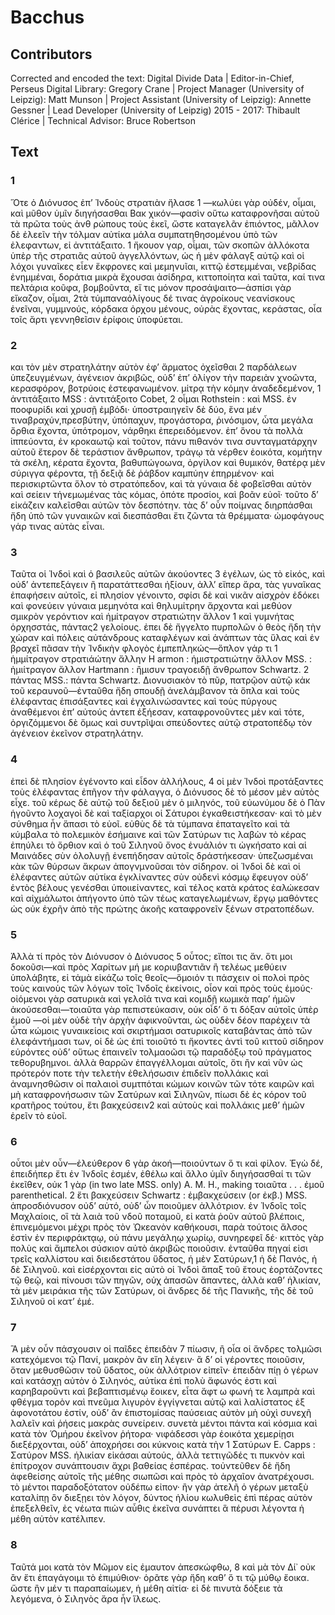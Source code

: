 # Bacchus  

## Contributors  
Corrected and encoded the text: Digital Divide Data | Editor-in-Chief, Perseus Digital Library: Gregory Crane | Project Manager (University of Leipzig): Matt Munson | Project Assistant (University of Leipzig): Annette Gessner | Lead Developer (University of Leipzig) 2015 - 2017: Thibault Clérice | Technical Advisor: Bruce Robertson  

## Text  
### 1  
Ὅτε ὁ Διόνυσος ἐπʼ Ἰνδοὺς στρατιὰν ἤλασε 1 —κωλύει γὰρ οὐδέν, οἶμαι, καὶ μῦθον ὑμῖν διηγήσασθαι Bακ χικόν—φασὶν οὕτω καταφρονῆσαι αὐτοῦ τὰ πρῶτα τοὺς ἀνθ ρώπους τοὺς ἐκεῖ, ὥστε καταγελᾶν ἐπιόντος, μᾶλλον δὲ ἐλεεῖν τὴν τόλμαν αὐτίκα μάλα συμπατηθησομένου ὑπὸ τῶν ἐλεφαντων, εἰ ἀντιτάξαιτο. 1 ἤκουον γαρ, οἶμαι, τῶν σκοπῶν ἀλλόκοτα ὑπὲρ τῆς στρατιᾶς αὐτοῦ ἀγγελλόντων, ὡς ἡ μὲν φάλαγξ αὐτῷ καὶ οἱ λόχοι γυναῖκες εἶεν ἕκφρονες καὶ μεμηνυῖαι, κιττῷ ἐστεμμέναι, νεβρίδας ἐνημμέναι, δοράτια μικρὰ ἔχουσαι ἀσίδηρα, κιττοποίητα καὶ ταῦτα, καί τινα πελτάρια κοῦφα, βομβοῦντα, εἴ τις μόνον προσάψαιτο—ἀσπίσι γὰρ εἴκαζον, οἶμαι, 2τὰ τύμπαναὁλίγους δέ τινας ἀγροίκους νεανίσκους ἐνεῖναι, γυμμνούς, κόρδακα ὀρχου μένους, οὐρὰς ἔχοντας, κεράστας, οἷα τοῖς ἄρτι γεννηθεῖσιν ἐρίφοις ὑποφύεται.  
### 2  
και τὸν μὲν στρατηλάτην αὐτὸν ἐφʼ ἄρματος ὀχεῖσθαι 2 παρδάλεων ὑπεζευγμένων, ἀγένειον ἀκριβῶς, οὐδʼ ἐπʼ ὀλίγον τὴν παρειὰν χνοῶντα, κερασφόρον, βοτρύοις ἐστεφανωμένον. μίτρᾳ τὴν κόμην ἀναδεδεμένον, 1 ἀντιτάξαιτο MSS : ἀντιτάξοιτο Cobet, 2 οἶμαι Rothstein : καὶ MSS. ἐν ποοφυρίδι καὶ χρυσῇ ἐμβόδι· ὑποστραιηγεῖν δὲ δύο, ἕνα μέν τιναβραχύν,πρεσβύτην, ὑπόπαχυν, προγάστορα, ῥινόσιμον, ὦτα μεγάλα ὄρθια ἔχοντα, ὑπότρομον, νάρθηκι ἐπερειδόμενον. ἐπʼ ὅνου τὰ πολλὰ ἱππεύοντα, ἐν κροκαωτῷ καὶ τοῦτον, πάνυ πιθανόν τινα συνταγματάρχην αὐτοῦ ἔτερον δὲ τεράστιον ἄνθρωπον, τράγῳ τὰ νέρθεν ἐοικότα, κομήτην τὰ σκέλη, κέρατα ἔχοντα, βαθυπώγοωνα, ὀργίλον καὶ θυμικόν, θατέρᾳ μὲν σύριγγα φέροντα, τῇ δεξιᾷ δὲ ῥάβδον καμπύην ἐπηρμένον· καὶ περισκιρτῶντα ὅλον τὸ στρατόπεδον, καὶ τὰ γύναια δὲ φοβεῖσθαι αὐτὸν καὶ σείειν τἡνεμωμένας τὰς κόμας, ὁπότε προσίοι, καὶ βοᾶν εὐοῖ· τοῦτο δʼ εἰκάζειν καλεῖσθαι αὐτῶν τὸν δεσπότην. τὰς δʼ οὖν ποίμνας διηρπάσθαι ἤδη ὑπὸ τῶν γυναικῶν καὶ διεσπάσθαι ἔτι ζῶντα τὰ θρέμματα· ὠμοφάγους γάρ τινας αὐτὰς εἶναι.  
### 3  
Ταῦτα οἱ Ἰνδοὶ καὶ ὁ βασιλεῦς αὐτῶν ἀκούοντες 3 ἐγέλων, ὡς τὸ εἰκός, καὶ οὐδʼ ἀντεπεξάγειν ἢ παρατάττεσθαι ἠξίουν, ἀλλʼ εἴπερ ἄρα, τὰς γυναῖκας ἐπαφήσειν αὐτοῖς, εἰ πλησίον γένοιντο, σφίσι δὲ καὶ νικᾶν αἰσχρὸν ἐδόκει καὶ φονεύειν γύναια μεμηνότα καὶ θηλυμίτρην ἄρχοντα καὶ μεθύον σμικρὸν γερόντιον καὶ ἡμίτραγον στρατιώτην ἄλλον 1 καὶ γυμνήτας ὁρχησστάς, πάντας2 γελοίους. ἐπει δὲ ἤγγελτο πυρπολῶν ὁ θεὸς ἤδη τὴν χώραν καὶ πόλεις αὐτάνδρους καταφλέγων καὶ ἀνάπτων τὰς ὕλας καὶ ἐν βραχεῖ πᾶσαν τὴν Ἰνδικὴν φλογὸς ἐμπεπληκώς—ὅπλον γάρ τι 1 ἡμμίτραγον στρατιάώτην ἄλλην H armon : ἡμιστρατιώτην ἄλλον ΜSS. : ἡμιίτραγον ἄλλον Hartmann : ἢμισυν τραγοειδῇ ἄνθρωπον Schwartz. 2 πάντας MSS.: πάντα Schwartz. Διονυσιακὸν τὸ πῦρ, πατρῷον αὐτῷ κἀκ τοῦ κεραυνοῦ—ἐνταῦθα ἤδη σπουδῇ ἀνελάμβανον τὰ ὅπλα καὶ τοὺς ἐλέφαντας ἐπισάξαντες καὶ ἐγχαλινώσαντες καὶ τοὺς πύργους ἀναθέμενοι ἐπʼ αὐτούς ἀντεπ ἐξήεσαν, καταφρονοῦντες μὲν καὶ τότε, ὀργιζόμμενοι δὲ ὅμως καὶ συντρῖψαι σπεύδοντες αὐτῷ στρατοπέδῳ τὸν ἀγένειον ἐκεῖνον στρατηλάτην.  
### 4  
ἐπεὶ δὲ πλησίον ἐγένοντο καὶ εἶδον ἀλλήλους, 4 οἱ μὲν Ἰνδοὶ προτάξαντες τοὺς ἐλέφαντας ἐπῆγον τὴν φάλαγγα, ὁ Διόνυσος δὲ τὸ μέσον μὲν αὐτὸς εἶχε. τοῦ κέρως δὲ αὐτῷ τοῦ δεξιοῦ μὲν ὁ μιληνός, τοῦ εὐωνύμου δὲ ὁ Πὰν ἡγοῦντο λοχαγοὶ δὲ καὶ ταξίαρχοι οἱ Σάτυροι ἐγκαθειστήκεσαν· καὶ τὸ μὲν σύνθημα ἦν ἅπασι τὸ εὐοῖ. εὐθὺς δὲ τὰ τύμπανα ἐπαταγεῖτο καὶ τὰ κύμβαλα τὸ πολεμικὸν ἐσήμαινε καὶ τῶν Σατύρων τις λαβὼν τὸ κέρας ἐπηύλει τὸ ὄρθιον καὶ ὁ τοῦ Σιληνοῦ ὄνος ἐνυάλιόν τι ὠγκήσατο καὶ αἱ Μαινάδες σὺν ὀλολυγῇ ἐνεπήδησαν αὐτοῖς δράστήκεσαν· ὑπεζωσμέναι κὰκ τῶν θύρσων ἄκρων ἀπογνμνοῦσαι τὸν σίδηρον. οἱ Ἰνδοὶ δὲ καὶ οἱ ἐλέφαντες αὐτῶν αὐτίκα ἐγκλίναντες σὺν οὐδενὶ κόσμῳ ἔφευγον οὐδʼ ἐντὸς βέλους γενέσθαι ὑποιιείναντες, καὶ τέλος κατὰ κράτος ἑαλώκεσαν καὶ αἰχμάλωτοι ἀπήγοντο ὑπὸ τῶν τέως καταγελωμένων, ἔργῳ μαθόντες ὡς οὐκ ἐχρῆν ἀπὸ τῆς πρώτης ἀκοῆς καταφρονεῖν ξένων στρατοπέδων.  
### 5  
Ἁλλὰ τί πρὸς τὸν Διόνυσον ὁ Διόνυσος 5 οὗτος; εἴποι τις ἄν. ὅτι μοι δοκοῦσι—καὶ πρὸς Χαρίτων μή με κοριυβαντιᾶν ἢ τελέως μεθύειν ὑπολάβητε, εἰ τἀμὰ εἰκάζω τοῖς θεοῖς—ὅμοιόν τι πάσχειν οἱ πολοὶ πρὸς τοὺς καινοὺς τῶν λόγων τοῖς Ἰνδοῖς ἐκείνοις, οἷον καὶ πρὸς τοὺς ἐμούς· οἰόμενοι γὰρ σατυρικὰ καὶ γελοῖά τινα καὶ κομιδῇ κωμικὰ παρʼ ἡμῶν ἀκούσεσθαι—τοιαῦτα γὰρ πεπιστεύκασιν, οὐκ οἶδ’ ὅ τι δόξαν αὐτοῖς ὑπὲρ ἐμοῦ —οἱ μὲν οὐδὲ τὴν ἀρχὴν ἀφικνοῦνται, ὡς οὐδὲν δέον παρέχειν τὰ ὦτα κώμοις γυναικείοις καὶ σκιρτήμασι σατυρικοῖς καταβάντας ἀπὸ τῶν ἐλεφάντήμασι των, οἱ δὲ ὡς ἐπὶ τοιοῦτό τι ἥκοντες ἀντὶ τοῦ κιττοῦ σίδηρον εὑρόντες οὐδʼ οὕτως ἐπαινεῖν τολμαοῶσι τῷ παραδόξῳ τοῦ πράγματος τεθορυβημνοι. ἀλλὰ θαρρῶν ἐπαγγέλλομαι αὐτοῖς, ὅτι ἢν καὶ νῦν ὡς πρότερόν ποτε τὴν τελετὴν ἐθελήσωσιν ἐπιδεῖν πολλάκις καὶ ἀναμνησθῶσιν οἱ παλαιοὶ συμτπόται κώμων κοινῶν τῶν τότε καιρῶν καὶ μὴ καταφρονήσωσιν τῶν Σατύρων καὶ Σιληνῶν, πίωσι δὲ ἐς κόρον τοῦ κρατῆρος τούτου, ἔτι βακχεύσειν2 καὶ αὐτοὺς καὶ πολλάκις μεθʼ ἡμῶν ἐρεῖν τὸ εὐοῖ.  
### 6  
οὖτοι μὲν οὖν—ἐλεύθερον 6 γὰρ ἀκοή—ποιούντων ὅ τι καὶ φίλον. Ἐγὼ δέ, ἐπειδήπερ ἔτι ἐν Ἰνδοῖς ἐσμέν, ἐθέλω καὶ ἄλλο ὑμῖν διηγήσασθαί τι τῶν ἐκεῖθεν, οὐκ 1 γὰρ (in two late MSS. only) A. M. H., making τοιαῦτα . . . ἐμοῦ parenthetical. 2 ἔτι βακχεύσειν Schwartz : ἐμβακχεύσειν (or ἐκβ.) MSS. ἀπροσδιόνυσον οὐδʼ αὐτό, οὐδʼ ὧν ποιοῦμεν ἀλλότριον. ἐν Ἰνδοῖς τοῖς Μαχλαίοις, οἳ τὰ λαιὰ τοῦ νδοῦ ποταμοῦ, εἰ κατὰ ῥοῦν αὐτοῦ βλέποις, ἐπινεμόμενοι μέχρι πρὸς τὸν Ὠκεανὸν καθήκουσι, παρὰ τούτοις ἄλσος ἐστὶν ἐν περιφράκτᾳῳ, οὐ πάνυ μεγάληῳ χωρίῳ, συνηρεφεῖ δέ· κιττὸς γὰρ πολὺς καὶ ἄμπελοι σύσκιον αὐτὸ ἀκριβῶς ποιοῦσιν. ἐνταῦθα πηγαί εἰσι τρεῖς καλλίστου καὶ διειδεστάτου ὕδατος, ἡ μὲν Σατύρων,1 ἡ δὲ Πανός, ἡ δὲ Σιληνοῦ. καὶ εἰσέρχονται εἰς αὐτὸ οἱ Ἰνδοὶ ἅπαξ τοῦ ἔτους ἑορτάζοντες τῷ θεῷ, καὶ πίνουσι τῶν πηγῶν, οὐχ ἀπασῶν ἅπαντες, ἀλλὰ καθʼ ἡλικίαν, τὰ μὲν μειράκια τῆς τῶν Σατύρων, οἱ ἄνδρες δέ τῆς Πανικῆς, τῆς δὲ τοῦ Σιληνοῦ οἱ κατʼ ἐμέ.  
### 7  
Ἃ μὲν οὖν πάσχουσιν οἱ παῖδες ἐπειδὰν 7 πίωσιν, ἢ οἶα οἱ ἄνδρες τολμῶσι κατεχόμενοι τῷ Πανί, μακρὸν ἂν εἴη λέγειν· ἃ δʼ οἱ γέροντες ποιοῦσιν, ὅταν μεθυσθῶσιν τοῦ ὕδατος, οὐκ ἀλλότριον εἰπεῖν· ἐπειδὰν πίῃ ὁ γέρων καὶ κατάσχῃ αὐτὸν ὁ Σιληνός, αὐτίκα ἐπὶ πολὺ ἄφωνός ἐστι καὶ καρηβαροῦντι καὶ βεβαπτισμένῳ ἔοικεν, εἶτα ἄφτ ω φωνή τε λαμπρὰ καὶ φθέγμα τορὸν καὶ πνεῦμα λιγυρὸν ἐγγίγνεται αὐτῷ καὶ λαλίστατος ἐξ ἀφονοτάτου ἐστίν, οὐδʼ ἂν ἐπιστομίσας παύσειας αὐτὸν μὴ οὐχὶ συνεχῆ λαλεῖν καὶ ῥήσεις μακρὰς συνείρειν. συνετὰ μέντοι πάντα καὶ κόσμια καὶ κατὰ τὸν Ὁμήρου ἐκεῖνον ῥήτορα· νιφάδεσσι γὰρ ἐοικότα χεμερίῃσι διεξέρχονται, οὐδʼ ἀποχρήσει σοι κύκνοις κατὰ τὴν 1 Σατύρων Ε. Capps : Σατύρον MSS. ἡλικίαν εἰκάσαι αὐτούς, ἀλλὰ τεττιγῶδές τι πυκνὸν καὶ ἐπίτροχον συνάπτουσιν ἄχρι βαθείας ἑσπέρας. τοὐντεῦθεν δὲ ἤδη ἀφεθείσης αὐτοῖς τῆς μέθης σιωπῶσι καὶ πρὸς τὸ ἀρχαῖον ἀνατρέχουσι. τὸ μέντοι παραδοξότατον οὐδέπω εἰπον· ἢν γὰρ ἀτελῆ ὁ γέρων μεταξὺ καταλίπῃ ὃν διεξῃει τὸν λόγον, δύντος ἡλίου κωλυθεὶς ἐπὶ πέρας αὐτὸν ἐπεξελθεῖν, ἐς νέωτα πιὼν αὖθις ἐκεῖνα συνάπτει ἃ πέρυσι λέγοντα ἡ μέθη αὐτὸν κατέλιπεν.  
### 8  
Ταῦτά μοι κατὰ τὸν Μῶμον εἰς ἐμαυτον ἀπεσκώφθω, 8 καὶ μὰ τὸν Δί᾿ οὐκ ἂν ἔτι ἐπαγάγοιμι τὸ ἐπιμύθιον· ὁρᾶτε γὰρ ἤδη καθʼ ὅ τι τῷ μύθῳ ἔοικα. ὥστε ἢν μέν τι παραπαίωμεν, ἡ μέθη αἰτία· εἰ δὲ πινυτὰ δόξειε τὰ λεγόμενα, ὁ Σιληνὸς ἄρα ἦν ἵλεως.  

